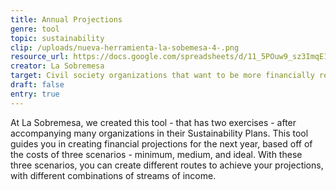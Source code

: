 ```yaml
---
title: Annual Projections
genre: tool
topic: sustainability
clip: /uploads/nueva-herramienta-la-sobemesa-4-.png
resource_url: https://docs.google.com/spreadsheets/d/11_5POuw9_sz3ImqE1W2ZykLI9gRocR7zq7GAsTNylk4/edit#gid=0
creator: La Sobremesa
target: Civil society organizations that want to be more financially resilient.
draft: false
entry: true
---
```

<!--StartFragment-->

At La Sobremesa, we created this tool - that has two exercises - after accompanying many organizations in their Sustainability Plans. This tool guides you in creating financial projections for the next year, based off of the costs of three scenarios - minimum, medium, and ideal. With these three scenarios, you can create different routes to achieve your projections, with different combinations of streams of income.

<!--EndFragment-->